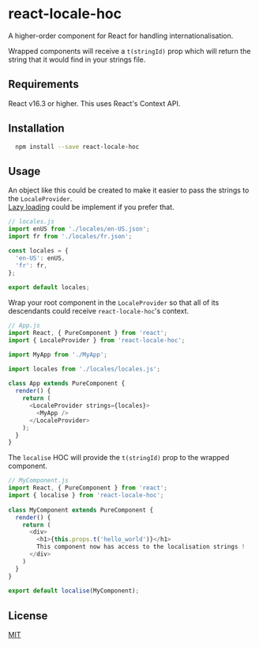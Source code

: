 # react-locale-hoc

A higher-order component for React for handling internationalisation.

Wrapped components will receive a `t(stringId)` prop which will return the string 
that it would find in your strings file.

## Requirements
React v16.3 or higher. This uses React's Context API.

## Installation
```bash
  npm install --save react-locale-hoc
```

## Usage
  An object like this could be created to make it easier to pass the strings to the `LocaleProvider`.  
  [Lazy loading](https://webpack.js.org/guides/lazy-loading/) could be implement if you prefer that.
  ```javascript
  // locales.js
  import enUS from './locales/en-US.json';
  import fr from './locales/fr.json';

  const locales = {
    'en-US': enUS,
    'fr': fr,
  };
   
  export default locales;
  ```

  Wrap your root component in the `LocaleProvider` so that all of its descendants could receive `react-locale-hoc`'s context.
  ```javascript
  // App.js
  import React, { PureComponent } from 'react';
  import { LocaleProvider } from 'react-locale-hoc';

  import MyApp from './MyApp';

  import locales from './locales/locales.js';
   
  class App extends PureComponent {
    render() {
      return (
        <LocaleProvider strings={locales}>
          <MyApp />
        </LocaleProvider>
      );
    }
  }
  ```

  The `localise` HOC will provide the `t(stringId)` prop to the wrapped component.
  ```javascript
  // MyComponent.js
  import React, { PureComponent } from 'react';
  import { localise } from 'react-locale-hoc';
   
  class MyComponent extends PureComponent {
    render() {
      return (
        <div>
          <h1>{this.props.t('hello_world')}</h1>
          This component now has access to the localisation strings !
        </div>
      )
    }
  }
   
  export default localise(MyComponent);
  ```

## License
[MIT](/LICENSE)
